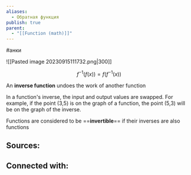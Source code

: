 ```yaml
---
aliases:
  - Обратная функция
publish: true
parent:
  - "[[Function (math)]]"
---
```

#анки

![[Pasted image 20230915111732.png|300]]

$$
f^{-1}(f(x)) = f(f^{-1}(x))
$$

An **inverse function** undoes the work of another function

In a function's inverse, the input and output values are swapped. For example, if the point (3,5) is on the graph of a function, the point (5,3) will be on the graph of the inverse.

Functions are considered to be ==**invertible**== if their inverses are also functions




**Sources:**
- 


**Connected with:**
- 

